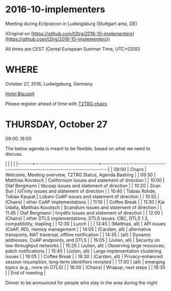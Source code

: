 # 2016-10-implementers

Meeting during Eclipsecon in Ludwigsburg (Stuttgart area, DE)

(Original on [https://github.com/t2trg/2016-10-implementers](https://github.com/t2trg/2016-10-implementers))

All times are CEST (Cental European Summer Time, UTC+0200)

# WHERE

October 27, 2016, Ludwigsburg, Germany

[Hotel Blauzeit](https://www.google.de/maps/dir/Ludwigsburg/Hotel+Blauzeit,+Friedrichstraße+43,+71638+Ludwigsburg/@48.890811,9.1874924,17z/data=!3m1!4b1!4m14!4m13!1m5!1m1!1s0x4799d1bb8490e447:0x7bfe3b1d6324316b!2m2!1d9.1856488!2d48.8924028!1m5!1m1!1s0x4799d1c7805d02db:0x60736a8b6f30f369!2m2!1d9.1937!2d48.88948!3e2)

Please register ahead of time with [T2TRG chairs](mailto:t2trg-chairs@ietf.org)

# THURSDAY, October 27

09:00..18:00

The below agenda is meant to be flexible, based on what we need to discuss.

|       |                               |                                                                                 |
|-------+-------------------------------+---------------------------------------------------------------------------------|
| 09:00 | Chairs                        | Welcome, Meeting overview, T2TRG Status, Agenda Bashing                         |
| 09:30 | Matthias Kovatsch             | Californium issues and statement of direction                                   |
| 10:00 | Olaf Bergmann                 | libcoap issues and statement of direction                                       |
| 10:20 | Ziran Sun                     | IoTivity issues and statement of direction                                      |
| 10:40 | Tobias Rohde, Tobias Kaupat   | Lobaro CoAP issues and statement of direction                                   |
| 10:55 | (Chairs)                      | other CoAP implementations                                                      |
| 11:10 |                               | Coffee Break                                                                    |
| 11:30 | Kai Udalla, Matthias Kovatsch | Scandium issues and statement of direction                                      |
| 11:45 | Olaf Bergmann                 | tinydtls issues and statement of direction                                      |
| 12:00 | (Chairs)                      | other DTLS implementations; DTLS issues: CBC, DTLS 1.3, compatibility, stapling |
| 12:30 | Lunch                         |                                                                                 |
| 13:45 | (Matthias, all)               | API issues (CoAP, RD), memoy management                                         |
| 14:05 | (Carsten, all)                | alternative transports, NAT traversal, offline notification                     |
| 14:35 | (all)                         | Dynamic addresses, CoAP endpoints, and DTLS                                     |
| 15:05 | (Julien, all)                 | Security on low-throughput networks                                             |
| 15:25 | (Julien, all)                 | Observing large resources; patch notifications                                  |
| 15:45 | (Julien, all)                 | Large implementation clustering issues                                          |
| 16:05 |                               | Coffee Break                                                                    |
| 16:30 | (Carsten, all)                | Privacy-enhanced session resumption, long-term identifiers revisited            |
| 17:00 | (all)                         | emerging topics (e.g., more on DTLS)                                            |
| 18:00 | (Chairs)                      | Wrapup; next steps                                                              |
| 18:30 |                               | End of meeting                                                                  |

Dinner to be announced for people who stay in the area during the night
